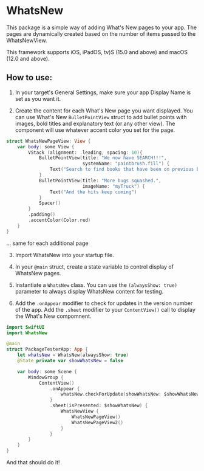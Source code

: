 # WhatsNew

This package is a simple way of adding What's New pages to your app. The pages
are dynamically created based on the number of items passed to the WhatsNewView.

This framework supports iOS, iPadOS, tv)S (15.0 and above) and macOS (12.0 and above).

## How to use:

1) In your target's General Settings, make sure your app Display Name is set as you want it.

2) Create the content for each What's New page you want displayed. You can use What's New `BulletPointView` struct to add bullet points with images, bold titles and explanatory text (or any other view). The component will use whatever accent color you set for the page.

```swift
struct WhatsNewPageView: View {
    var body: some View {
        VStack (alignment: .leading, spacing: 10){
            BulletPointView(title: "We now have SEARCH!!!",
                            systemName: "paintbrush.fill") {
                Text("Search to find books that have been on previous best seller lists.")
            }
            BulletPointView(title: "More bugs squashed.",
                            imageName: "myTruck") {
                Text("And the hits keep coming")
            }
            Spacer()
        }
        .padding()
        .accentColor(Color.red)
    }
}
```

... same for each additional page


3) Import WhatsNew into your startup file.

4) In your `@main` struct, create a state variable to control display of WhatsNew pages.

5) Instantiate a `WhatsNew` class. You can use the `(alwaysShow: true)` parameter to always display WhatsNew content for testing.

6) Add the `.onAppear` modifier to check for updates in the version number of the app. Add the `.sheet` modifier to your `ContentView()` call to display the What's New compomnent.

```swift
import SwiftUI
import WhatsNew

@main
struct PackageTesterApp: App {
    let whatsNew = WhatsNew(alwaysShow: true)
    @State private var showWhatsNew = false

    var body: some Scene {
        WindowGroup {
            ContentView()
                .onAppear {
                    whatsNew.checkForUpdate(showWhatsNew: $showWhatsNew)
                }
                .sheet(isPresented: $showWhatsNew) {
                    WhatsNewView {
                        WhatsNewPageView()
                        WhatsNewPageView2()
                    }
                }
        }
    }
}

```

And that should do it!

